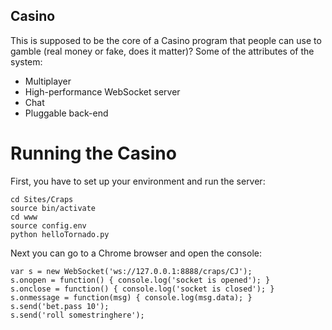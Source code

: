 Casino
------

This is supposed to be the core of a Casino program that people can use to gamble (real 
money or fake, does it matter)?  Some of the attributes of the system:

* Multiplayer
* High-performance WebSocket server
* Chat
* Pluggable back-end

Running the Casino
==================

First, you have to set up your environment and run the server:

	cd Sites/Craps
	source bin/activate
	cd www
	source config.env
	python helloTornado.py
	
Next you can go to a Chrome browser and open the console:

	var s = new WebSocket('ws://127.0.0.1:8888/craps/CJ');
	s.onopen = function() { console.log('socket is opened'); }
	s.onclose = function() { console.log('socket is closed'); }
	s.onmessage = function(msg) { console.log(msg.data); }
	s.send('bet.pass 10');
	s.send('roll somestringhere');

